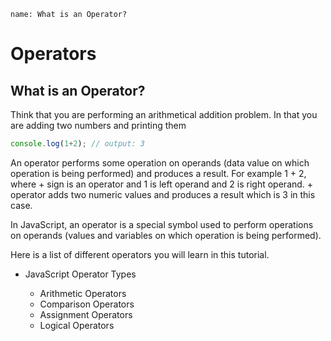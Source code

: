 ```ngMeta
name: What is an Operator?
```

# Operators

## What is an Operator?

Think that you are performing an arithmetical addition problem. In that you are adding two numbers and printing them

```javascript
console.log(1+2); // output: 3
 ```
An operator performs some operation on operands (data value on which operation is being performed) and produces a result. For example 1 + 2, where + sign is an operator and 1 is left operand and 2 is right operand. + operator adds two numeric values and produces a result which is 3 in this case.

In JavaScript, an operator is a special symbol used to perform operations on operands (values and variables on which operation is being performed). 


Here is a list of different operators you will learn in this tutorial.


- JavaScript Operator Types

    - Arithmetic Operators
    - Comparison Operators
    - Assignment Operators
    - Logical Operators

